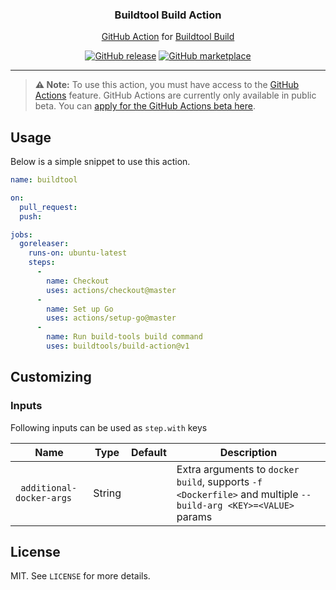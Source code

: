 <p align="center">
  <h3 align="center">Buildtool Build Action</h3>
  <p align="center"><a href="https://github.com/features/actions">GitHub Action</a> for <a href="https://buildtools.io/commands/#build">Buildtool Build</a></p>
  <p align="center">
    <a href="https://github.com/buildtool/build-action/releases/latest"><img alt="GitHub release" src="https://img.shields.io/github/release/buildtool/build-action.svg?logo=github"></a>
    <a href="https://github.com/marketplace/actions/github-action-for-build"><img alt="GitHub marketplace" src="https://img.shields.io/badge/marketplace-build--action-blue?logo=github"></a>
  </p>
</p>

---

> **:warning: Note:** To use this action, you must have access to the [GitHub Actions](https://github.com/features/actions) feature. GitHub Actions are currently only available in public beta. You can [apply for the GitHub Actions beta here](https://github.com/features/actions/signup/).

## Usage

Below is a simple snippet to use this action.

```yaml
name: buildtool

on:
  pull_request:
  push:

jobs:
  goreleaser:
    runs-on: ubuntu-latest
    steps:
      -
        name: Checkout
        uses: actions/checkout@master
      -
        name: Set up Go
        uses: actions/setup-go@master
      -
        name: Run build-tools build command
        uses: buildtools/build-action@v1
```

## Customizing

### Inputs

Following inputs can be used as `step.with` keys

| Name                      | Type    | Default   | Description                              |
|---------------------------|---------|-----------|------------------------------------------|
| ` additional-docker-args` | String  |           | Extra arguments to `docker build`, supports  `-f <Dockerfile>` and multiple `--build-arg <KEY>=<VALUE>` params  |

## License

MIT. See `LICENSE` for more details.